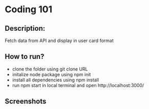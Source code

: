 # Coding 101
## Description:
Fetch data from API and display in user card format

## How to run? 
- clone the folder using git clone URL
- initalize node package using npm init 
- install all dependencies using npm install 
- run npm start in local terminal and open http://localhost:3000/

## Screenshots 
